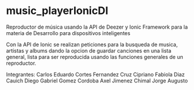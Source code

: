 # music_playerIonicDI
Reproductor de música usando la API de Deezer y Ionic Framework para la materia de Desarrollo para dispositivos inteligentes

Con la API de Ionic se realizan peticiones para la busqueda de musica, artistas y albums dando la opcion de guardar canciones en una lista general, lista para ser reproducida usando las funciones generales de un reproductor.

Integrantes:
Carlos Eduardo Cortes Fernandez
Cruz Cipriano Fabiola
Diaz Cauich Diego Gabriel
Gomez Cordoba Axel
Jimenez Chimal Jorge Augusto
